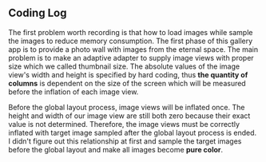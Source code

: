 ## Coding Log
The first problem worth recording is that how to load images while sample the images
to reduce memory consumption. The first phase of this gallery app is to provide a photo 
wall with images from the eternal space. The main problem is to make an adaptive adapter to 
supply image views with proper size which we called thumbnail size.  The absolute values of the image view's width
and height is specified by hard coding, thus **the quantity of columns** is dependent on the size of the 
screen which will be measured before the inflation of each image view. 

Before the global layout process, image views will be inflated once. The height and width of our image view 
are still both zero because their exact value is not determined. Therefore, the image views must be 
correctly inflated with target image sampled after the global layout process is ended. I didn't figure out this relationship at first and sample
the target images before the global layout and make all images become **pure color**.  